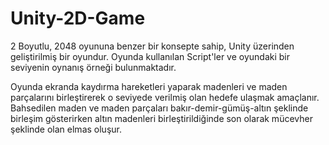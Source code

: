 # Unity-2D-Game
 2 Boyutlu, 2048 oyununa benzer bir konsepte sahip, Unity üzerinden geliştirilmiş bir oyundur.  Oyunda kullanılan Script'ler ve oyundaki bir seviyenin oynanış örneği bulunmaktadır. 


Oyunda ekranda kaydırma hareketleri yaparak madenleri ve maden parçalarını birleştirerek o seviyede verilmiş olan hedefe ulaşmak amaçlanır. Bahsedilen maden ve maden parçaları bakır-demir-gümüş-altın şeklinde birleşim gösterirken altın madenleri birleştirildiğinde son olarak mücevher şeklinde olan elmas oluşur. 
